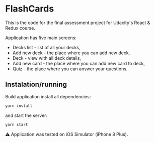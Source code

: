 # FlashCards

This is the code for the final assessment project for Udacity's React & Redux course.

Application has five main screens:

- Decks list - list of all your decks,
- Add new deck - the place where you can add new deck,
- Deck - view with all deck details,
- Add new card - the place where you can add new card to deck,
- Quiz - the place where you can answer your questions.

## Instalation/running

Build application install all dependencies:

```sh
yarn install
```

and start the server:

```sh
yarn start
```

⚠️ Application was tested on iOS Simulator (iPhone 8 Plus).